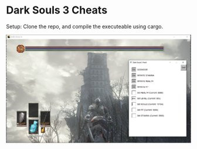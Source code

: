 ﻿# Dark Souls 3 Cheats  

Setup: Clone the repo, and compile the executeable using cargo.

![Example-Image](https://github.com/seal9055/seal9055.github.io/blob/main/imgs/game/ds3/7.png)
